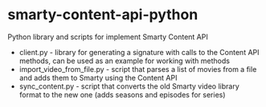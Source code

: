 # smarty-content-api-python
Python library and scripts for implement Smarty Content API

* client.py - library for generating a signature with calls to the Content API methods, can be used as an example for working with methods
* import_video_from_file.py - script that parses a list of movies from a file and adds them to Smarty using the Content API
* sync_content.py - script that converts the old Smarty video library format to the new one (adds seasons and episodes for series)

